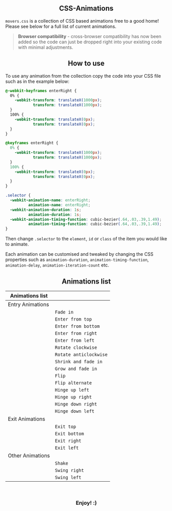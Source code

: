<h2 align="center">CSS-Animations</h2>

`movers.css` is a collection of CSS based animations free to a good home! Please see below for a full list of current animations.

>**Browser compatibility** - cross-browser compatibility has now been added so the code can just be dropped right into your existing code with minimal adjustments.

<h2 align="center">How to use</h2>
To use any animation from the collection copy the code into your CSS file such as in the example below:

```css
@-webkit-keyframes enterRight {
  0% {
    -webkit-transform: translateX(1000px);
            transform: translateX(1000px);
  }
  100% {
    -webkit-transform: translateX(0px);
            transform: translateX(0px);
  }
}

@keyframes enterRight {
  0% {
    -webkit-transform: translateX(1000px);
            transform: translateX(1000px);
  }
  100% {
    -webkit-transform: translateX(0px);
            transform: translateX(0px);
  }
}

.selector {
  -webkit-animation-name: enterRight;
          animation-name: enterRight;
  -webkit-animation-duration: 1s;
          animation-duration: 1s;
  -webkit-animation-timing-function: cubic-bezier(.64,.03,.39,1.49);
          animation-timing-function: cubic-bezier(.64,.03,.39,1.49);
}
```

Then change `.selector` to the `element`, `id` or `class` of the item you would like to animate.

Each animation can be customised and tweaked by changing the CSS properties such as `animation-duration`, `animation-timing-function`, `animation-delay`, `animation-iteration-count` etc.

<h2 align="center">Animations list</h2>

| Animations list   |                    |
| ----------------- | ------------------ |
| Entry Animations  |                    |
|                   | `Fade in`          |
|                   | `Enter from top`   |
|                   | `Enter from bottom`|
|                   | `Enter from right` |
|                   | `Enter from left`  |
|                   | `Rotate clockwise` |
|                   | `Rotate anticlockwise`|
|                   | `Shrink and fade in`  |
|                   | `Grow and fade in` |
|                   | `Flip`             |
|                   | `Flip alternate`   |
|                   | `Hinge up left`    |
|                   | `Hinge up right`   |
|                   | `Hinge down right` |
|                   | `Hinge down left`  |
| Exit Animations   |                    |
|                   | `Exit top`         |
|                   | `Exit bottom`      |
|                   | `Exit right`       |
|                   | `Exit left`        |
| Other Animations  |                    |
|                   | `Shake`            |
|                   | `Swing right`      |
|                   | `Swing left`       |


<br>
<h3 align="center">Enjoy! :)</h3>
